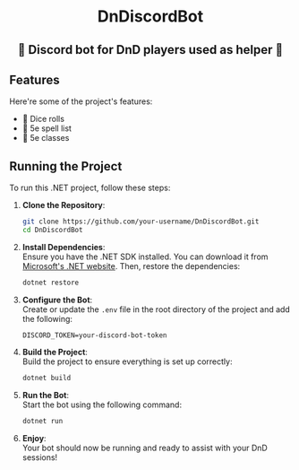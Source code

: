 <h1 align="center" id="title">DnDiscordBot</h1>
  
<h2 align="center">👾 Discord bot for DnD players used as helper 👾</h2>

<h2> Features</h2>

Here're some of the project's features:

*  🎲 Dice rolls
*  🔮 5e spell list
*  🎯 5e classes

<h2>Running the Project</h2>

To run this .NET project, follow these steps:

1. **Clone the Repository**:  
    ```bash
    git clone https://github.com/your-username/DnDiscordBot.git
    cd DnDiscordBot
    ```

2. **Install Dependencies**:  
    Ensure you have the .NET SDK installed. You can download it from [Microsoft's .NET website](https://dotnet.microsoft.com/). Then, restore the dependencies:  
    ```bash
    dotnet restore
    ```

3. **Configure the Bot**:  
    Create or update the `.env` file in the root directory of the project and add the following:

    ```env
    DISCORD_TOKEN=your-discord-bot-token
    ```

4. **Build the Project**:  
    Build the project to ensure everything is set up correctly:  
    ```bash
    dotnet build
    ```

5. **Run the Bot**:  
    Start the bot using the following command:  
    ```bash
    dotnet run
    ```

6. **Enjoy**:  
    Your bot should now be running and ready to assist with your DnD sessions!
